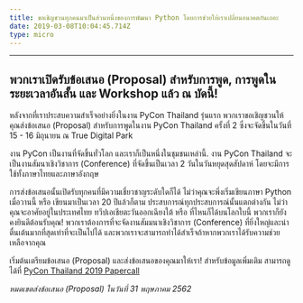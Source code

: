 ```yaml
---
title: ขอเชิญชวนทุกคนมาเป็นส่วนหนึ่งของการพัฒนา Python โดยการช่วยให้เราเปลี่ยนอนาคตกันเถอะ
date: 2019-03-08T10:04:45.714Z
type: micro
---
```

---
พวกเราเปิดรับข้อเสนอ (Proposal) สำหรับการพูด, การพูดในระยะเวลาอันสั้น และ Workshop แล้ว ณ บัดนี้!
---
หลังจากที่เราประสบความสำเร็จอย่างยิ่งในงาน PyCon Thailand รุ่นแรก พวกเราขอเชิญชวนให้คุณส่งข้อเสนอ (Proposal) สำหรับการพูดในงาน PyCon Thailand ครั้งที่ 2 ซึ่งจะจัดขึ้นในวันที่ 15 - 16 มิถุนายน ณ True Digital Park

งาน PyCon เป็นงานที่จัดขึ้นทั่วโลก และเราก็เป็นหนึ่งในชุมชนเหล่านี้. งาน PyCon Thailand จะเป็นงานสัมนาเชิงวิชาการ (Conference) ที่จัดขึ้นเป็นเวลา 2 วันในวันหยุดสุดสัปดาห์ โดยจะมีการใช้ทั้งภาษาไทยและภาษาอังกฤษ

การส่งข้อเสนอนั้นเปิดรับทุกคนที่มีความเชี่ยวชาญระดับใดก็ได้ ไม่ว่าคุณจะพึ่งเริ่มเขียนภาษา Python เมื่อวานนี้ หรือ เขียนมาเป็นเวลา 20 ปีแล้วก็ตาม ประสบการณ์ทุกประสบการณ์นั้นแตกต่างกัน ไม่ว่าคุณจะอาศัยอยู่ในประเทศไทย ทวีปเอเชียตะวันออกเฉียงใต้ หรือ ที่ไหนก็ได้บนโลกใบนี้ พวกเราก็ยังคงยินดีต้อนรับคุณ! พวกเราต้องการที่จะจัดงานสัมมนาเชิงวิชาการ (Conference) ที่ยิ่งใหญ่และน่าตื่นเต้นมากที่สุดเท่าที่จะเป็นไปได้ และพวกเราจะสามารถทำได้สำเร็จถ้าหากพวกเราได้รับความช่วยเหลือจากคุณ

เริ่มต้นเตรียมข้อเสนอ (Proposal) และส่งข้อเสนอของคุณมาให้เรา! สำหรับข้อมูลเพิ่มเติม สามารถดูได้ที่ 
[PyCon Thailand 2019 Papercall](https://www.papercall.io/pyconth19)

_หมดเขตส่งข้อเสนอ (Proposal) ในวันที่ 31 พฤษภาคม 2562_

